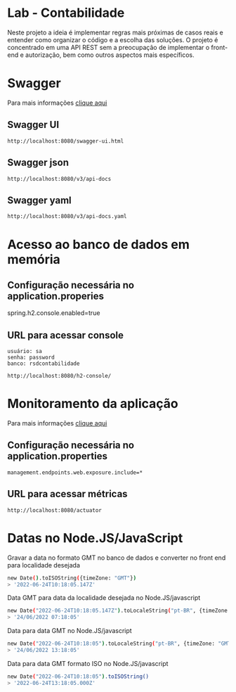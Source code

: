# Lab - Contabilidade

Neste projeto a ideia é implementar regras mais próximas de casos reais e entender como organizar o código e a escolha das soluções. O projeto é concentrado em uma API REST sem a preocupação de implementar o front-end e autorização, bem como outros aspectos mais específicos.

# Swagger

Para mais informações [clique aqui](https://www.baeldung.com/spring-rest-openapi-documentation)

## Swagger UI

```
http://localhost:8080/swagger-ui.html
```

## Swagger json

```
http://localhost:8080/v3/api-docs
```

## Swagger yaml

```
http://localhost:8080/v3/api-docs.yaml
```

# Acesso ao banco de dados em memória

## Configuração necessária no application.properies
spring.h2.console.enabled=true

## URL para acessar console

```
usuário: sa
senha: password
banco: rsdcontabilidade

http://localhost:8080/h2-console/
```
# Monitoramento da aplicação

Para mais informações [clique aqui](https://www.baeldung.com/spring-boot-actuators)

## Configuração necessária no application.properties

```
management.endpoints.web.exposure.include=*
```

## URL para acessar métricas

```
http://localhost:8080/actuator
```

# Datas no Node.JS/JavaScript

Gravar a data no formato GMT no banco de dados e converter no front end
para localidade desejada
```bash
new Date().toISOString({timeZone: "GMT"})
> '2022-06-24T10:18:05.147Z'
```

Data GMT para data da localidade desejada no Node.JS/javascript
```bash
new Date("2022-06-24T10:18:05.147Z").toLocaleString("pt-BR", {timeZone: "America/Sao_Paulo"})
> '24/06/2022 07:18:05'
```

Data para data GMT no Node.JS/javascript
```bash
new Date("2022-06-24T10:18:05").toLocaleString("pt-BR", {timeZone: "GMT"})
> '24/06/2022 13:18:05'
```

Data para data GMT formato ISO no Node.JS/javascript
```bash
new Date("2022-06-24T10:18:05").toISOString()
> '2022-06-24T13:18:05.000Z'
```